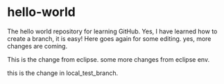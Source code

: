 hello-world
===========

The hello world repository for learning GitHub.
Yes, I have learned how to create a branch, it is easy!
Here goes again for some editing.
yes, more changes are coming.

This is the change from eclipse.
some more changes from eclipse env.

this is the change in local_test_branch.